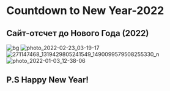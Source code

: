 # Countdown to New Year-2022
 
## Сайт-отсчет до Нового Года (2022)

![bg](https://user-images.githubusercontent.com/56477695/138550424-a3634fbc-738a-4f23-99dd-986a840e545f.jpg)
![photo_2022-02-23_03-19-17](https://user-images.githubusercontent.com/56477695/155422540-7c877799-1961-47f5-8469-b62e28ce68c5.jpg)
![271147468_1319429805241549_1490099579508255330_n](https://user-images.githubusercontent.com/56477695/147875207-433dedaa-286a-49c1-908d-c3beb924c9f2.jpg)
![photo_2022-01-03_12-38-06](https://user-images.githubusercontent.com/56477695/147973967-8c8ad164-74f6-4dbb-848c-528a19040363.jpg)

## P.S Happy New Year!
